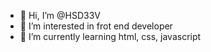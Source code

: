 - 👋 Hi, I’m @HSD33V
- 👀 I’m interested in frot end developer
- 🌱 I’m currently learning html, css, javascript

<!---
HSD33V/HSD33V is a ✨ special ✨ repository because its `README.md` (this file) appears on your GitHub profile.
You can click the Preview link to take a look at your changes.
--->
